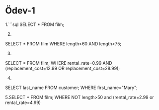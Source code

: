 # Ödev-1

1.```sql
SELECT * FROM film;

2.
SELECT * FROM film
WHERE length>60 AND length<75;


3.
SELECT * FROM film;
WHERE rental_rate=0.99 AND (replacement_cost=12.99 OR replacement_cost=28.99);


4.
SELECT last_name FROM customer;
WHERE first_name="Mary"; 

5.SELECT * FROM film;
WHERE NOT length>50 and (rental_rate=2.99 or rental_rate=4.99)
```
